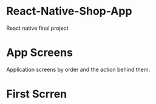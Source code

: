 # React-Native-Shop-App
React native final project

# App Screens
Application screens by order and the action behind them.

# First Scrren

